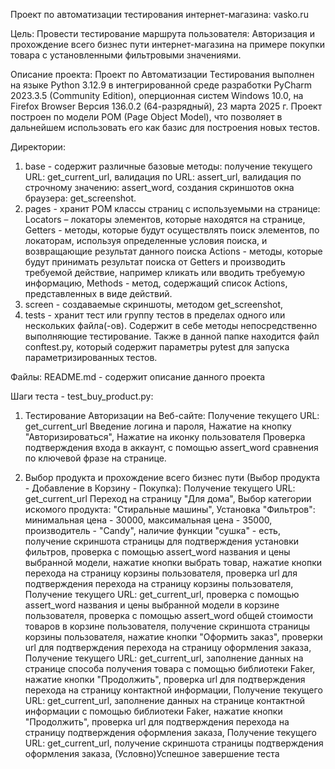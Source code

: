 Проект по автоматизации тестирования интернет-магазина: vasko.ru

Цель: 
Провести тестирование маршрута пользователя: Авторизация и прохождение всего бизнес пути интернет-магазина на примере покупки товара с установленными фильтровыми значениями.

Описание проекта: 
Проект по Автоматизации Тестирования выполнен на языке Python 3.12.9 в интегрированной среде разработки PyCharm 2023.3.5 (Community Edition), оперционная систем Windows 10.0, на Firefox Browser Версия 136.0.2 (64-разрядный), 23 марта 2025 г. Проект построен по модели POM (Page Object Model), что позволяет в дальнейшем использовать его как базис для построения новых тестов.

Директории: 
1)	base - содержит различные базовые методы: 
  получение текущего URL: get_current_url,
  валидация по URL: assert_url,
  валидация по строчному значению: assert_word,
  создания скриншотов окна браузера: get_screenshot.
2) pages - хранит POM классы страниц c используемыми на странице: 
  Locators – локаторы элементов, которые находятся на странице,
  Getters - методы, которые будут осуществлять поиск элементов, по локаторам, используя определенные условия поиска, и возвращающие результат данного поиска
  Actions - методы, которые будут принимать результат поиска от Getters и производить требуемой действие, например кликать или вводить требуемую информацию,
  Methods - метод, содержащий список Actions, представленных в виде действий.
3)	screen - создаваемые скриншоты, методом get_screenshot, 
4)  tests - хранит тест или группу тестов в пределах одного или нескольких файла(-ов). Содержит в себе методы непосредственно выполняющие тестирование. Также в данной папке находится файл conftest.py, который содержит параметры pytest для запуска параметризированных тестов.

Файлы:
README.md - содержит описание данного проекта

Шаги теста - test_buy_product.py:
1.	Тестирование Авторизации на Веб-сайте:
Получение текущего URL: get_current_url
Введение логина и пароля, 
Нажатие на кнопку "Авторизироваться", 
Нажатие на иконку пользователя 
Проверка подтверждения входа в аккаунт, с помощью assert_word сравнения по
ключевой фразе на странице.

2.	Выбор продукта и прохождение всего бизнес пути (Выбор продукта - Добавление в Корзину - Покупка):
Получение текущего URL: get_current_url
Переход на страницу "Для дома", 
Выбор категории искомого продукта: "Стиральные машины", 
Установка "Фильтров": 
минимальная цена - 30000, 
максимальная цена - 35000, 
производитель - "Candy", 
наличие функции "сушка" - есть, 
получение скриншота страницы для подтверждения установки фильтров, 
проверка с помощью assert_word названия и цены выбранной модели, 
нажатие кнопки выбрать товар, 
нажатие кнопки перехода на страницу корзины пользователя, 
проверка url для подтверждения перехода на страницу корзины пользователя,
Получение текущего URL: get_current_url,
проверка с помощью assert_word названия и цены выбранной модели в корзине пользователя, 
проверка с помощью assert_word общей стоимости товаров в корзине пользователя,
получение скриншота страницы корзины пользователя, 
нажатие кнопки "Оформить заказ", 
проверки url для подтверждения перехода на страницу оформления заказа,
Получение текущего URL: get_current_url,
заполнение данных на странице способа получения товара с помощью библиотеки Faker, 
нажатие кнопки "Продолжить", 
проверка url для подтверждения перехода на страницу контактной информации,
Получение текущего URL: get_current_url,
заполнение данных на странице контактной информации с помощью библиотеки Faker, 
нажатие кнопки "Продолжить", 
проверка url для подтверждения перехода на страницу подтверждения оформления заказа,
Получение текущего URL: get_current_url,
получение скриншота страницы подтверждения оформления заказа,
(Условно)Успешное завершение теста
